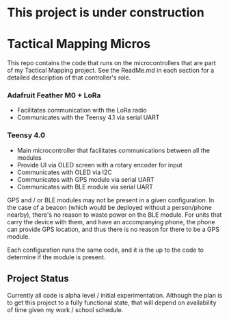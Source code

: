 # This project is under construction

# Tactical Mapping Micros
This repo contains the code that runs on the microcontrollers that are part of my Tactical Mapping project. See the ReadMe.md in each section for a detailed description of that controller's role.

### Adafruit Feather M0 + LoRa
- Facilitates communication with the LoRa radio
- Communicates with the Teensy 4.1 via serial UART

### Teensy 4.0
- Main microcontroller that facilitates communications between all the modules
- Provide UI via OLED screen with a rotary encoder for input
- Communicates with OLED via I2C
- Communicates with GPS module via serial UART
- Communicates with BLE module via serial UART

GPS and / or BLE modules may not be present in a given configuration. In the case of a beacon (which would be deployed without a person/phone nearby), there's no reason to waste power on the BLE module. For units that carry the device with them, and have an accompanying phone, the phone can provide GPS location, and thus there is no reason for there to be a GPS module. 

Each configuration runs the same code, and it is the up to the code to determine if the module is present.

## Project Status
Currently all code is alpha level / initial experimentation. Although the plan is to get this project to a fully functional state, that will depend on availability of time given my work / school schedule.
